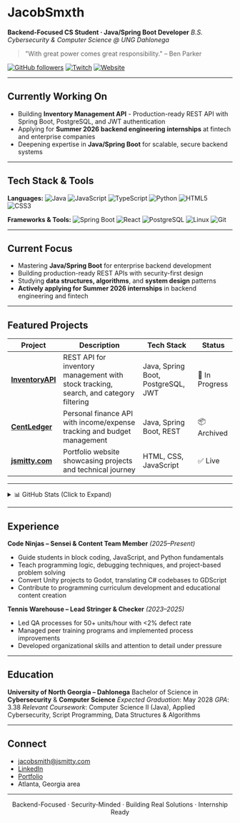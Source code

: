 # JacobSmxth

**Backend-Focused CS Student · Java/Spring Boot Developer**
_B.S. Cybersecurity & Computer Science @ UNG Dahlonega_

> "With great power comes great responsibility." – Ben Parker

[![GitHub followers](https://img.shields.io/github/followers/JacobSmxth?label=Follow&style=social)](https://github.com/JacobSmxth)
[![Twitch](https://img.shields.io/badge/Twitch-Stream%20Occasionally-9146FF?style=flat&logo=twitch&logoColor=white)](https://twitch.tv/jxvoided)
[![Website](https://img.shields.io/badge/Website-jsmitty.com-0a0a0a?style=flat&logo=google-chrome&logoColor=white)](https://jsmitty.com)

---

## Currently Working On

- Building **Inventory Management API** - Production-ready REST API with Spring Boot, PostgreSQL, and JWT authentication
- Applying for **Summer 2026 backend engineering internships** at fintech and enterprise companies
- Deepening expertise in **Java/Spring Boot** for scalable, secure backend systems

---

## Tech Stack & Tools

**Languages:**
![Java](https://img.shields.io/badge/Java-007396?style=flat-square&logo=java&logoColor=white)
![JavaScript](https://img.shields.io/badge/JavaScript-F7DF1E?style=flat-square&logo=javascript&logoColor=black)
![TypeScript](https://img.shields.io/badge/TypeScript-007ACC?style=flat-square&logo=typescript&logoColor=white)
![Python](https://img.shields.io/badge/Python-3776AB?style=flat-square&logo=python&logoColor=white)
![HTML5](https://img.shields.io/badge/HTML5-E34F26?style=flat-square&logo=html5&logoColor=white)
![CSS3](https://img.shields.io/badge/CSS3-1572B6?style=flat-square&logo=css3&logoColor=white)

**Frameworks & Tools:**
![Spring Boot](https://img.shields.io/badge/Spring%20Boot-6DB33F?style=flat-square&logo=springboot&logoColor=white)
![React](https://img.shields.io/badge/React-61DAFB?style=flat-square&logo=react&logoColor=black)
![PostgreSQL](https://img.shields.io/badge/PostgreSQL-316192?style=flat-square&logo=postgresql&logoColor=white)
![Linux](https://img.shields.io/badge/Linux-FCC624?style=flat-square&logo=linux&logoColor=black)
![Git](https://img.shields.io/badge/Git-F05032?style=flat-square&logo=git&logoColor=white)

---

## Current Focus

- Mastering **Java/Spring Boot** for enterprise backend development
- Building production-ready REST APIs with security-first design
- Studying **data structures, algorithms**, and **system design** patterns
- **Actively applying for Summer 2026 internships** in backend engineering and fintech

---

## Featured Projects

| Project | Description | Tech Stack | Status |
|---------|-------------|------------|--------|
| [**InventoryAPI**](https://github.com/JacobSmxth/inventory-management-api) | REST API for inventory management with stock tracking, search, and category filtering | Java, Spring Boot, PostgreSQL, JWT | 🚧 In Progress |
| [**CentLedger**](https://github.com/JacobSmxth/CentLedger) | Personal finance API with income/expense tracking and budget management | Java, Spring Boot, REST | 📦 Archived |
| [**jsmitty.com**](https://jsmitty.com) | Portfolio website showcasing projects and technical journey | HTML, CSS, JavaScript | ✅ Live |

---

<details>
<summary>📊 GitHub Stats (Click to Expand)</summary>

<p align="center">
  <img src="https://github-readme-stats.vercel.app/api/top-langs/?username=JacobSmxth&layout=compact&theme=vision-friendly-dark" />
  <br>
  <img src="https://github-readme-stats.vercel.app/api?username=JacobSmxth&show_icons=true&theme=vision-friendly-dark" />
  <br>
  <img src="https://github-readme-streak-stats.herokuapp.com/?user=JacobSmxth&theme=vision-friendly-dark" />
</p>

</details>

---

## Experience

**Code Ninjas – Sensei & Content Team Member** _(2025–Present)_
- Guide students in block coding, JavaScript, and Python fundamentals
- Teach programming logic, debugging techniques, and project-based problem solving
- Convert Unity projects to Godot, translating C# codebases to GDScript
- Contribute to programming curriculum development and educational content creation

**Tennis Warehouse – Lead Stringer & Checker** _(2023–2025)_
- Led QA processes for 50+ units/hour with <2% defect rate
- Managed peer training programs and implemented process improvements
- Developed organizational skills and attention to detail under pressure

---

## Education

**University of North Georgia – Dahlonega**
Bachelor of Science in **Cybersecurity** & **Computer Science**
_Expected Graduation_: May 2028
_GPA_: 3.38
_Relevant Coursework_: Computer Science II (Java), Applied Cybersecurity, Script Programming, Data Structures & Algorithms

---

## Connect

- jacobsmith@jsmitty.com
- [LinkedIn](https://www.linkedin.com/in/jacobsmxth)
- [Portfolio](https://jsmitty.com)
- Atlanta, Georgia area

---

<p align="center">
  Backend-Focused · Security-Minded · Building Real Solutions · Internship Ready
</p>
